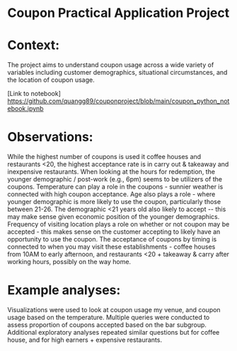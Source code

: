 # Coupon Practical Application Project

# Context: 
The project aims to understand coupon usage across a wide variety of variables including customer demographics, situational circumstances, and the location of coupon usage.

[Link to notebook] 
https://github.com/quangg89/couponproject/blob/main/coupon_python_notebook.ipynb

# Observations:
While the highest number of coupons is used it coffee houses and restaurants <20, the highest acceptance rate is in carry out & takeaway and inexpensive restaurants. When looking at the hours for redemption, the younger demographic / post-work (e.g., 6pm) seems to be utilizers of the coupons.
Temperature can play a role in the coupons - sunnier weather is connected with high coupon acceptance. 
Age also plays a role - where younger demographic is more likely to use the coupon, particularly those between 21-26. The demographic <21 years old also likely to accept -- this may make sense given economic position of the younger demographics.
Frequency of visiting location plays a role on whether or not coupon may be accepted - this makes sense on the customer accepting to likely have an opportunity to use the coupon.
The acceptance of coupons by timing is connected to when you may visit these establishments - coffee houses from 10AM to early afternoon, and restaurants <20 + takeaway & carry after working hours, possibly on the way home. 

# Example analyses: 
Visualizations were used to look at coupon usage my venue, and coupon usage based on the temperature.
Multiple queries were conducted to assess proportion of coupons accepted based on the bar subgroup.
Additional exploratory analyses repeated similar questions but for coffee house, and for high earners + expensive restaurants.
